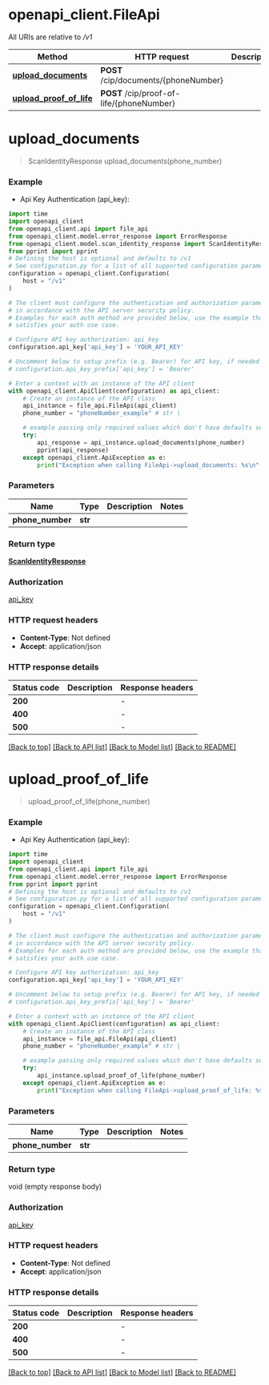 # openapi_client.FileApi

All URIs are relative to */v1*

Method | HTTP request | Description
------------- | ------------- | -------------
[**upload_documents**](FileApi.md#upload_documents) | **POST** /cip/documents/{phoneNumber} | 
[**upload_proof_of_life**](FileApi.md#upload_proof_of_life) | **POST** /cip/proof-of-life/{phoneNumber} | 


# **upload_documents**
> ScanIdentityResponse upload_documents(phone_number)



### Example

* Api Key Authentication (api_key):

```python
import time
import openapi_client
from openapi_client.api import file_api
from openapi_client.model.error_response import ErrorResponse
from openapi_client.model.scan_identity_response import ScanIdentityResponse
from pprint import pprint
# Defining the host is optional and defaults to /v1
# See configuration.py for a list of all supported configuration parameters.
configuration = openapi_client.Configuration(
    host = "/v1"
)

# The client must configure the authentication and authorization parameters
# in accordance with the API server security policy.
# Examples for each auth method are provided below, use the example that
# satisfies your auth use case.

# Configure API key authorization: api_key
configuration.api_key['api_key'] = 'YOUR_API_KEY'

# Uncomment below to setup prefix (e.g. Bearer) for API key, if needed
# configuration.api_key_prefix['api_key'] = 'Bearer'

# Enter a context with an instance of the API client
with openapi_client.ApiClient(configuration) as api_client:
    # Create an instance of the API class
    api_instance = file_api.FileApi(api_client)
    phone_number = "phoneNumber_example" # str | 

    # example passing only required values which don't have defaults set
    try:
        api_response = api_instance.upload_documents(phone_number)
        pprint(api_response)
    except openapi_client.ApiException as e:
        print("Exception when calling FileApi->upload_documents: %s\n" % e)
```


### Parameters

Name | Type | Description  | Notes
------------- | ------------- | ------------- | -------------
 **phone_number** | **str**|  |

### Return type

[**ScanIdentityResponse**](ScanIdentityResponse.md)

### Authorization

[api_key](../README.md#api_key)

### HTTP request headers

 - **Content-Type**: Not defined
 - **Accept**: application/json


### HTTP response details

| Status code | Description | Response headers |
|-------------|-------------|------------------|
**200** |  |  -  |
**400** |  |  -  |
**500** |  |  -  |

[[Back to top]](#) [[Back to API list]](../README.md#documentation-for-api-endpoints) [[Back to Model list]](../README.md#documentation-for-models) [[Back to README]](../README.md)

# **upload_proof_of_life**
> upload_proof_of_life(phone_number)



### Example

* Api Key Authentication (api_key):

```python
import time
import openapi_client
from openapi_client.api import file_api
from openapi_client.model.error_response import ErrorResponse
from pprint import pprint
# Defining the host is optional and defaults to /v1
# See configuration.py for a list of all supported configuration parameters.
configuration = openapi_client.Configuration(
    host = "/v1"
)

# The client must configure the authentication and authorization parameters
# in accordance with the API server security policy.
# Examples for each auth method are provided below, use the example that
# satisfies your auth use case.

# Configure API key authorization: api_key
configuration.api_key['api_key'] = 'YOUR_API_KEY'

# Uncomment below to setup prefix (e.g. Bearer) for API key, if needed
# configuration.api_key_prefix['api_key'] = 'Bearer'

# Enter a context with an instance of the API client
with openapi_client.ApiClient(configuration) as api_client:
    # Create an instance of the API class
    api_instance = file_api.FileApi(api_client)
    phone_number = "phoneNumber_example" # str | 

    # example passing only required values which don't have defaults set
    try:
        api_instance.upload_proof_of_life(phone_number)
    except openapi_client.ApiException as e:
        print("Exception when calling FileApi->upload_proof_of_life: %s\n" % e)
```


### Parameters

Name | Type | Description  | Notes
------------- | ------------- | ------------- | -------------
 **phone_number** | **str**|  |

### Return type

void (empty response body)

### Authorization

[api_key](../README.md#api_key)

### HTTP request headers

 - **Content-Type**: Not defined
 - **Accept**: application/json


### HTTP response details

| Status code | Description | Response headers |
|-------------|-------------|------------------|
**200** |  |  -  |
**400** |  |  -  |
**500** |  |  -  |

[[Back to top]](#) [[Back to API list]](../README.md#documentation-for-api-endpoints) [[Back to Model list]](../README.md#documentation-for-models) [[Back to README]](../README.md)

